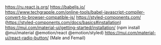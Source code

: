 https://ru.react.js.org/
https://babeljs.io/
https://www.techgrapple.com/online-tools/babel-javascript-compiler-convert-to-browser-compatible-js/
https://styled-components.com/ (https://styled-components.com/docs/basics#installation)
https://mui.com/material-ui/getting-started/installation/ (npm install @mui/material @emotion/react @emotion/styled)
https://mui.com/material-ui/react-radio-button/ (Male and Femail)